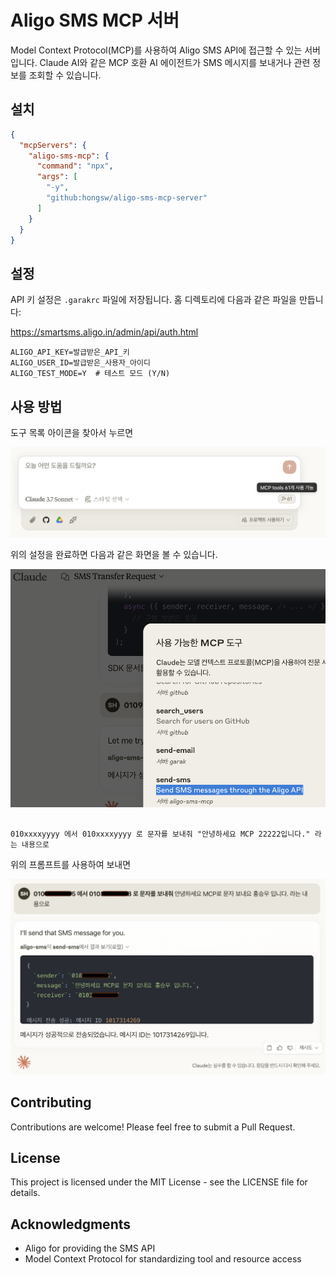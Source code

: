 # Aligo SMS MCP 서버

Model Context Protocol(MCP)를 사용하여 Aligo SMS API에 접근할 수 있는 서버입니다. Claude AI와 같은 MCP 호환 AI 에이전트가 SMS 메시지를 보내거나 관련 정보를 조회할 수 있습니다.

## 설치

```json
{
  "mcpServers": {
    "aligo-sms-mcp": {
      "command": "npx",
      "args": [
        "-y",
        "github:hongsw/aligo-sms-mcp-server"
      ]
    }
  }
}
```

## 설정

API 키 설정은 `.garakrc` 파일에 저장됩니다. 홈 디렉토리에 다음과 같은 파일을 만듭니다:

https://smartsms.aligo.in/admin/api/auth.html

```
ALIGO_API_KEY=발급받은_API_키
ALIGO_USER_ID=발급받은_사용자_아이디
ALIGO_TEST_MODE=Y  # 테스트 모드 (Y/N)
```

## 사용 방법

도구 목록 아이콘을 찾아서 누르면

![](2025-03-22-16-53-35.png)


위의 설정을 완료하면 다음과 같은 화면을 볼 수 있습니다.


![Aligo SMS MCP 서버 화면](./image.png)

```

010xxxxyyyy 에서 010xxxxyyyy 로 문자를 보내줘 "안녕하세요 MCP 22222입니다." 라는 내용으로

```
위의 프롬프트를 사용하여 보내면 

![Aligo SMS MCP 서버 화면](./image2.png)


## Contributing

Contributions are welcome! Please feel free to submit a Pull Request.

## License

This project is licensed under the MIT License - see the LICENSE file for details.

## Acknowledgments

- Aligo for providing the SMS API
- Model Context Protocol for standardizing tool and resource access
